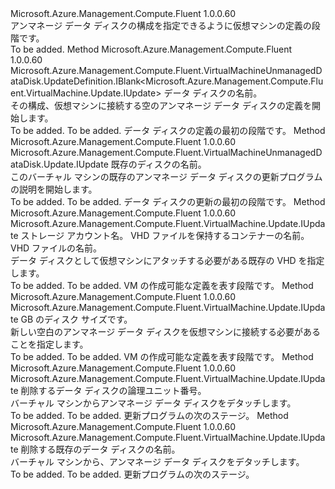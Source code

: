 <Type Name="IWithUnmanagedDataDisk" FullName="Microsoft.Azure.Management.Compute.Fluent.VirtualMachine.Update.IWithUnmanagedDataDisk">
  <TypeSignature Language="C#" Value="public interface IWithUnmanagedDataDisk" />
  <TypeSignature Language="ILAsm" Value=".class public interface auto ansi abstract IWithUnmanagedDataDisk" />
  <TypeSignature Language="DocId" Value="T:Microsoft.Azure.Management.Compute.Fluent.VirtualMachine.Update.IWithUnmanagedDataDisk" />
  <TypeSignature Language="VB.NET" Value="Public Interface IWithUnmanagedDataDisk" />
  <TypeSignature Language="F#" Value="type IWithUnmanagedDataDisk = interface" />
  <AssemblyInfo>
    <AssemblyName>Microsoft.Azure.Management.Compute.Fluent</AssemblyName>
    <AssemblyVersion>1.0.0.60</AssemblyVersion>
  </AssemblyInfo>
  <Interfaces />
  <Docs>
    <summary>
            アンマネージ データ ディスクの構成を指定できるように仮想マシンの定義の段階です。
            </summary>
    <remarks>To be added.</remarks>
  </Docs>
  <Members>
    <Member MemberName="DefineUnmanagedDataDisk">
      <MemberSignature Language="C#" Value="public Microsoft.Azure.Management.Compute.Fluent.VirtualMachineUnmanagedDataDisk.UpdateDefinition.IBlank&lt;Microsoft.Azure.Management.Compute.Fluent.VirtualMachine.Update.IUpdate&gt; DefineUnmanagedDataDisk (string name);" />
      <MemberSignature Language="ILAsm" Value=".method public hidebysig newslot virtual instance class Microsoft.Azure.Management.Compute.Fluent.VirtualMachineUnmanagedDataDisk.UpdateDefinition.IBlank`1&lt;class Microsoft.Azure.Management.Compute.Fluent.VirtualMachine.Update.IUpdate&gt; DefineUnmanagedDataDisk(string name) cil managed" />
      <MemberSignature Language="DocId" Value="M:Microsoft.Azure.Management.Compute.Fluent.VirtualMachine.Update.IWithUnmanagedDataDisk.DefineUnmanagedDataDisk(System.String)" />
      <MemberSignature Language="VB.NET" Value="Public Function DefineUnmanagedDataDisk (name As String) As IBlank(Of IUpdate)" />
      <MemberSignature Language="F#" Value="abstract member DefineUnmanagedDataDisk : string -&gt; Microsoft.Azure.Management.Compute.Fluent.VirtualMachineUnmanagedDataDisk.UpdateDefinition.IBlank&lt;Microsoft.Azure.Management.Compute.Fluent.VirtualMachine.Update.IUpdate&gt;" Usage="iWithUnmanagedDataDisk.DefineUnmanagedDataDisk name" />
      <MemberType>Method</MemberType>
      <AssemblyInfo>
        <AssemblyName>Microsoft.Azure.Management.Compute.Fluent</AssemblyName>
        <AssemblyVersion>1.0.0.60</AssemblyVersion>
      </AssemblyInfo>
      <ReturnValue>
        <ReturnType>Microsoft.Azure.Management.Compute.Fluent.VirtualMachineUnmanagedDataDisk.UpdateDefinition.IBlank&lt;Microsoft.Azure.Management.Compute.Fluent.VirtualMachine.Update.IUpdate&gt;</ReturnType>
      </ReturnValue>
      <Parameters>
        <Parameter Name="name" Type="System.String" />
      </Parameters>
      <Docs>
        <param name="name">データ ディスクの名前。</param>
        <summary>
            その構成、仮想マシンに接続する空のアンマネージ データ ディスクの定義を開始します。
            </summary>
        <returns>To be added.</returns>
        <remarks>To be added.</remarks>
        <return>データ ディスクの定義の最初の段階です。</return>
      </Docs>
    </Member>
    <Member MemberName="UpdateUnmanagedDataDisk">
      <MemberSignature Language="C#" Value="public Microsoft.Azure.Management.Compute.Fluent.VirtualMachineUnmanagedDataDisk.Update.IUpdate UpdateUnmanagedDataDisk (string name);" />
      <MemberSignature Language="ILAsm" Value=".method public hidebysig newslot virtual instance class Microsoft.Azure.Management.Compute.Fluent.VirtualMachineUnmanagedDataDisk.Update.IUpdate UpdateUnmanagedDataDisk(string name) cil managed" />
      <MemberSignature Language="DocId" Value="M:Microsoft.Azure.Management.Compute.Fluent.VirtualMachine.Update.IWithUnmanagedDataDisk.UpdateUnmanagedDataDisk(System.String)" />
      <MemberSignature Language="VB.NET" Value="Public Function UpdateUnmanagedDataDisk (name As String) As IUpdate" />
      <MemberSignature Language="F#" Value="abstract member UpdateUnmanagedDataDisk : string -&gt; Microsoft.Azure.Management.Compute.Fluent.VirtualMachineUnmanagedDataDisk.Update.IUpdate" Usage="iWithUnmanagedDataDisk.UpdateUnmanagedDataDisk name" />
      <MemberType>Method</MemberType>
      <AssemblyInfo>
        <AssemblyName>Microsoft.Azure.Management.Compute.Fluent</AssemblyName>
        <AssemblyVersion>1.0.0.60</AssemblyVersion>
      </AssemblyInfo>
      <ReturnValue>
        <ReturnType>Microsoft.Azure.Management.Compute.Fluent.VirtualMachineUnmanagedDataDisk.Update.IUpdate</ReturnType>
      </ReturnValue>
      <Parameters>
        <Parameter Name="name" Type="System.String" />
      </Parameters>
      <Docs>
        <param name="name">既存のディスクの名前。</param>
        <summary>
            このバーチャル マシンの既存のアンマネージ データ ディスクの更新プログラムの説明を開始します。
            </summary>
        <returns>To be added.</returns>
        <remarks>To be added.</remarks>
        <return>データ ディスクの更新の最初の段階です。</return>
      </Docs>
    </Member>
    <Member MemberName="WithExistingUnmanagedDataDisk">
      <MemberSignature Language="C#" Value="public Microsoft.Azure.Management.Compute.Fluent.VirtualMachine.Update.IUpdate WithExistingUnmanagedDataDisk (string storageAccountName, string containerName, string vhdName);" />
      <MemberSignature Language="ILAsm" Value=".method public hidebysig newslot virtual instance class Microsoft.Azure.Management.Compute.Fluent.VirtualMachine.Update.IUpdate WithExistingUnmanagedDataDisk(string storageAccountName, string containerName, string vhdName) cil managed" />
      <MemberSignature Language="DocId" Value="M:Microsoft.Azure.Management.Compute.Fluent.VirtualMachine.Update.IWithUnmanagedDataDisk.WithExistingUnmanagedDataDisk(System.String,System.String,System.String)" />
      <MemberSignature Language="VB.NET" Value="Public Function WithExistingUnmanagedDataDisk (storageAccountName As String, containerName As String, vhdName As String) As IUpdate" />
      <MemberSignature Language="F#" Value="abstract member WithExistingUnmanagedDataDisk : string * string * string -&gt; Microsoft.Azure.Management.Compute.Fluent.VirtualMachine.Update.IUpdate" Usage="iWithUnmanagedDataDisk.WithExistingUnmanagedDataDisk (storageAccountName, containerName, vhdName)" />
      <MemberType>Method</MemberType>
      <AssemblyInfo>
        <AssemblyName>Microsoft.Azure.Management.Compute.Fluent</AssemblyName>
        <AssemblyVersion>1.0.0.60</AssemblyVersion>
      </AssemblyInfo>
      <ReturnValue>
        <ReturnType>Microsoft.Azure.Management.Compute.Fluent.VirtualMachine.Update.IUpdate</ReturnType>
      </ReturnValue>
      <Parameters>
        <Parameter Name="storageAccountName" Type="System.String" />
        <Parameter Name="containerName" Type="System.String" />
        <Parameter Name="vhdName" Type="System.String" />
      </Parameters>
      <Docs>
        <param name="storageAccountName">ストレージ アカウント名。</param>
        <param name="containerName">VHD ファイルを保持するコンテナーの名前。</param>
        <param name="vhdName">VHD ファイルの名前。</param>
        <summary>
            データ ディスクとして仮想マシンにアタッチする必要がある既存の VHD を指定します。
            </summary>
        <returns>To be added.</returns>
        <remarks>To be added.</remarks>
        <return>VM の作成可能な定義を表す段階です。</return>
      </Docs>
    </Member>
    <Member MemberName="WithNewUnmanagedDataDisk">
      <MemberSignature Language="C#" Value="public Microsoft.Azure.Management.Compute.Fluent.VirtualMachine.Update.IUpdate WithNewUnmanagedDataDisk (int sizeInGB);" />
      <MemberSignature Language="ILAsm" Value=".method public hidebysig newslot virtual instance class Microsoft.Azure.Management.Compute.Fluent.VirtualMachine.Update.IUpdate WithNewUnmanagedDataDisk(int32 sizeInGB) cil managed" />
      <MemberSignature Language="DocId" Value="M:Microsoft.Azure.Management.Compute.Fluent.VirtualMachine.Update.IWithUnmanagedDataDisk.WithNewUnmanagedDataDisk(System.Int32)" />
      <MemberSignature Language="VB.NET" Value="Public Function WithNewUnmanagedDataDisk (sizeInGB As Integer) As IUpdate" />
      <MemberSignature Language="F#" Value="abstract member WithNewUnmanagedDataDisk : int -&gt; Microsoft.Azure.Management.Compute.Fluent.VirtualMachine.Update.IUpdate" Usage="iWithUnmanagedDataDisk.WithNewUnmanagedDataDisk sizeInGB" />
      <MemberType>Method</MemberType>
      <AssemblyInfo>
        <AssemblyName>Microsoft.Azure.Management.Compute.Fluent</AssemblyName>
        <AssemblyVersion>1.0.0.60</AssemblyVersion>
      </AssemblyInfo>
      <ReturnValue>
        <ReturnType>Microsoft.Azure.Management.Compute.Fluent.VirtualMachine.Update.IUpdate</ReturnType>
      </ReturnValue>
      <Parameters>
        <Parameter Name="sizeInGB" Type="System.Int32" />
      </Parameters>
      <Docs>
        <param name="sizeInGB">GB のディスク サイズです。</param>
        <summary>
            新しい空白のアンマネージ データ ディスクを仮想マシンに接続する必要があることを指定します。
            </summary>
        <returns>To be added.</returns>
        <remarks>To be added.</remarks>
        <return>VM の作成可能な定義を表す段階です。</return>
      </Docs>
    </Member>
    <Member MemberName="WithoutUnmanagedDataDisk">
      <MemberSignature Language="C#" Value="public Microsoft.Azure.Management.Compute.Fluent.VirtualMachine.Update.IUpdate WithoutUnmanagedDataDisk (int lun);" />
      <MemberSignature Language="ILAsm" Value=".method public hidebysig newslot virtual instance class Microsoft.Azure.Management.Compute.Fluent.VirtualMachine.Update.IUpdate WithoutUnmanagedDataDisk(int32 lun) cil managed" />
      <MemberSignature Language="DocId" Value="M:Microsoft.Azure.Management.Compute.Fluent.VirtualMachine.Update.IWithUnmanagedDataDisk.WithoutUnmanagedDataDisk(System.Int32)" />
      <MemberSignature Language="VB.NET" Value="Public Function WithoutUnmanagedDataDisk (lun As Integer) As IUpdate" />
      <MemberSignature Language="F#" Value="abstract member WithoutUnmanagedDataDisk : int -&gt; Microsoft.Azure.Management.Compute.Fluent.VirtualMachine.Update.IUpdate" Usage="iWithUnmanagedDataDisk.WithoutUnmanagedDataDisk lun" />
      <MemberType>Method</MemberType>
      <AssemblyInfo>
        <AssemblyName>Microsoft.Azure.Management.Compute.Fluent</AssemblyName>
        <AssemblyVersion>1.0.0.60</AssemblyVersion>
      </AssemblyInfo>
      <ReturnValue>
        <ReturnType>Microsoft.Azure.Management.Compute.Fluent.VirtualMachine.Update.IUpdate</ReturnType>
      </ReturnValue>
      <Parameters>
        <Parameter Name="lun" Type="System.Int32" />
      </Parameters>
      <Docs>
        <param name="lun">削除するデータ ディスクの論理ユニット番号。</param>
        <summary>
            バーチャル マシンからアンマネージ データ ディスクをデタッチします。
            </summary>
        <returns>To be added.</returns>
        <remarks>To be added.</remarks>
        <return>更新プログラムの次のステージ。</return>
      </Docs>
    </Member>
    <Member MemberName="WithoutUnmanagedDataDisk">
      <MemberSignature Language="C#" Value="public Microsoft.Azure.Management.Compute.Fluent.VirtualMachine.Update.IUpdate WithoutUnmanagedDataDisk (string name);" />
      <MemberSignature Language="ILAsm" Value=".method public hidebysig newslot virtual instance class Microsoft.Azure.Management.Compute.Fluent.VirtualMachine.Update.IUpdate WithoutUnmanagedDataDisk(string name) cil managed" />
      <MemberSignature Language="DocId" Value="M:Microsoft.Azure.Management.Compute.Fluent.VirtualMachine.Update.IWithUnmanagedDataDisk.WithoutUnmanagedDataDisk(System.String)" />
      <MemberSignature Language="VB.NET" Value="Public Function WithoutUnmanagedDataDisk (name As String) As IUpdate" />
      <MemberSignature Language="F#" Value="abstract member WithoutUnmanagedDataDisk : string -&gt; Microsoft.Azure.Management.Compute.Fluent.VirtualMachine.Update.IUpdate" Usage="iWithUnmanagedDataDisk.WithoutUnmanagedDataDisk name" />
      <MemberType>Method</MemberType>
      <AssemblyInfo>
        <AssemblyName>Microsoft.Azure.Management.Compute.Fluent</AssemblyName>
        <AssemblyVersion>1.0.0.60</AssemblyVersion>
      </AssemblyInfo>
      <ReturnValue>
        <ReturnType>Microsoft.Azure.Management.Compute.Fluent.VirtualMachine.Update.IUpdate</ReturnType>
      </ReturnValue>
      <Parameters>
        <Parameter Name="name" Type="System.String" />
      </Parameters>
      <Docs>
        <param name="name">削除する既存のデータ ディスクの名前。</param>
        <summary>
            バーチャル マシンから、アンマネージ データ ディスクをデタッチします。
            </summary>
        <returns>To be added.</returns>
        <remarks>To be added.</remarks>
        <return>更新プログラムの次のステージ。</return>
      </Docs>
    </Member>
  </Members>
</Type>